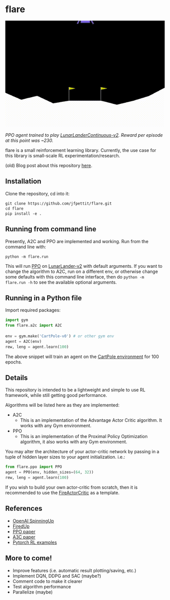 # flare
![**PPO agent on LunarLanderContinuous-v2**](/src/lunarlandercontinuous.gif)

*PPO agent trained to play [LunarLanderContinuous-v2](https://gym.openai.com/envs/LunarLanderContinuous-v2/). Reward per episode at this point was ~230.*

flare is a small reinforcement learning library. Currently, the use case for this library is small-scale RL experimentation/research. 

(old) Blog post about this repository [here](https://jfpettit.svbtle.com/rlpack).

## Installation

Clone the repository, cd into it: 

```
git clone https://github.com/jfpettit/flare.git
cd flare
pip install -e .
```

## Running from command line

Presently, A2C and PPO are implemented and working. Run from the command line with:
```
python -m flare.run
```

This will run [PPO](https://arxiv.org/abs/1707.06347) on [LunarLander-v2](https://gym.openai.com/envs/LunarLander-v2/) with default arguments. If you want to change the algorithm to A2C, run on a different env, or otherwise change some defaults with this command line interface, then do ```python -m flare.run -h``` to see the available optional arguments.

## Running in a Python file

Import required packages:

```python
import gym
from flare.a2c import A2C

env = gym.make('CartPole-v0') # or other gym env
agent = A2C(env)
rew, leng = agent.learn(100)
```

The above snippet will train an agent on the [CartPole environment](http://gym.openai.com/envs/CartPole-v1/) for 100 epochs. 

## Details

This repository is intended to be a lightweight and simple to use RL framework, while still getting good performance.

Algorithms will be listed here as they are implemented: 

- A2C
	- This is an implementation of the Advantage Actor Critic algorithm. It works with any Gym environment.
- PPO
	- This is an implementation of the Proximal Policy Optimization algorithm, it also works with any Gym environment.

You may alter the architecture of your actor-critic network by passing in a tuple of hidden layer sizes to your agent initialization. i.e.:

```python
from flare.ppo import PPO
agent = PPO(env, hidden_sizes=(64, 32))
rew, leng = agent.learn(100)
```

If you wish to build your own actor-critic from scratch, then it is recommended to use the [FireActorCritic](https://github.com/jfpettit/flare/blob/master/flare/neural_nets.py#L72) as a template.

## References
- [OpenAI SpinningUp](https://spinningup.openai.com/en/latest/)
- [FiredUp](https://github.com/kashif/firedup)
- [PPO paper](https://arxiv.org/abs/1707.06347)
- [A3C paper](https://arxiv.org/abs/1602.01783)
- [Pytorch RL examples](https://github.com/pytorch/examples/tree/master/reinforcement_learning)

## More to come!
- Improve features (i.e. automatic result plotting/saving, etc.)
- Implement DQN, DDPG and SAC (maybe?)
- Comment code to make it clearer
- Test algorithm performance
- Parallelize (maybe)
